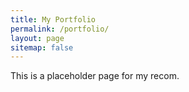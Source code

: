 ```yaml
---
title: My Portfolio
permalink: /portfolio/
layout: page
sitemap: false 
---
```


This is a placeholder page for my recom.

